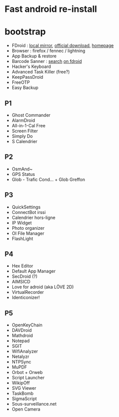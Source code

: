 # Fast android re-install

# bootstrap

 * FDroid :
[local mirror](https://raw.githubusercontent.com/tst2005/apk/master/FDroid.apk),
[official download](https://f-droid.org/FDroid.apk),
[homepage](https://f-droid.org/)
 * Browser : firefox / fennec / lightning
 * App Backup & restore
 * Barcode Sanner : [search](https://f-droid.org/repository/browse/?fdfilter=barcode+scanner)
[on fdroid](https://f-droid.org/repo/com.google.zxing.client.android_103.apk)
 * Hacker's Keyboard
 * Advanced Task Killer (free?)
 * KeepPassDroid
 * FreeOTP
 * Easy Backup

## P1

 * Ghost Commander
 * AlarmDroid
 * All-in-1-Cal Free
 * Screen Filter
 * Simply Do
 * S Calendrier

## P2

 * OsmAnd~
 * GPS Status
 * Glob - Trafic Cond... + Glob Greffon

## P3

 * QuickSettings
 * ConnectBot irssi
 * Calendrier hors-ligne
 * IP Widget
 * Photo organizer
 * OI File Manager
 * FlashLight

## P4

 * Hex Editor
 * Default App Manager
 * SecDroid (?)
 * AIMSICD
 * Love for adroid (aka LÖVE 2D)
 * VirtualRecorder
 * Identiconizer!

## P5

 * OpenKeyChain
 * DAVDroid
 * Mathdroid
 * Notepad
 * SGIT
 * WifiAnalyzer
 * Netalyzr
 * NTPSync
 * MuPDF
 * Orbot + Orweb
 * Script Launcher
 * WikipOff
 * SVG Viewer
 * TaskBomb
 * SigmaScript
 * Sous-surveillance.net
 * Open Camera
